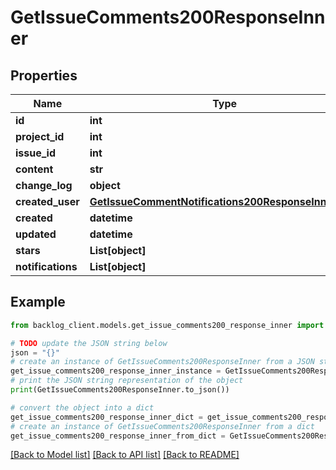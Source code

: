 # GetIssueComments200ResponseInner


## Properties

Name | Type | Description | Notes
------------ | ------------- | ------------- | -------------
**id** | **int** |  | [optional] 
**project_id** | **int** |  | [optional] 
**issue_id** | **int** |  | [optional] 
**content** | **str** |  | [optional] 
**change_log** | **object** |  | [optional] 
**created_user** | [**GetIssueCommentNotifications200ResponseInnerUser**](GetIssueCommentNotifications200ResponseInnerUser.md) |  | [optional] 
**created** | **datetime** |  | [optional] 
**updated** | **datetime** |  | [optional] 
**stars** | **List[object]** |  | [optional] 
**notifications** | **List[object]** |  | [optional] 

## Example

```python
from backlog_client.models.get_issue_comments200_response_inner import GetIssueComments200ResponseInner

# TODO update the JSON string below
json = "{}"
# create an instance of GetIssueComments200ResponseInner from a JSON string
get_issue_comments200_response_inner_instance = GetIssueComments200ResponseInner.from_json(json)
# print the JSON string representation of the object
print(GetIssueComments200ResponseInner.to_json())

# convert the object into a dict
get_issue_comments200_response_inner_dict = get_issue_comments200_response_inner_instance.to_dict()
# create an instance of GetIssueComments200ResponseInner from a dict
get_issue_comments200_response_inner_from_dict = GetIssueComments200ResponseInner.from_dict(get_issue_comments200_response_inner_dict)
```
[[Back to Model list]](../README.md#documentation-for-models) [[Back to API list]](../README.md#documentation-for-api-endpoints) [[Back to README]](../README.md)


